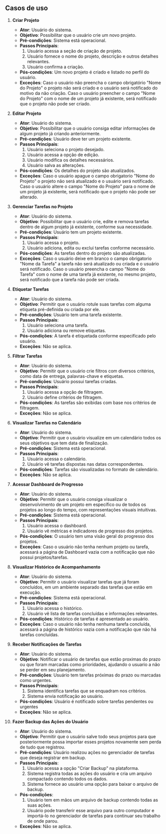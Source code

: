 ## Casos de uso


1) **Criar Projeto**
    - **Ator**: Usuário do sistema.
    - **Objetivo**: Possibilitar que o usuário crie um novo projeto. 
    - **Pré-condições**: Sistema está operacional.
    - **Passos Principais**:
        1. Usuário acessa a seção de criação de projeto.
        2. Usuário fornece o nome do projeto, descrição e outros detalhes relevantes.
        3. Usuário confirma a criação.
    - **Pós-condições**: Um novo projeto é criado e listado no perfil do usuário.
    - **Exceções**: Caso o usuário não preencha o campo obrigatório "Nome do Projeto" o projeto não será criado e o usuário será notificado do motivo da não criação. Caso o usuário preencher o campo "Nome do Projeto" com o nome de um projeto já existente, será notificado que o projeto não pode ser criado.  

2) **Editar Projeto**
    - **Ator**: Usuário do sistema.
    - **Objetivo**: Possibilitar que o usuário consiga editar informações de algum projeto já criando anteriormente. 
    - **Pré-condições**: Usuário deve ter um projeto existente.
    - **Passos Principais**:
        1. Usuário seleciona o projeto desejado.
        2. Usuário acessa a opção de edição.
        3. Usuário modifica os detalhes necessários.
        4. Usuário salva as alterações.
    - **Pós-condições**: Os detalhes do projeto são atualizados.
    - **Exceções**: Caso o usuário apague o campo obrigatorio "Nome do Projeto" o projeto não será atualizado e o usuário será notificado. Caso o usuário altere o campo "Nome do Projeto" para o nome de um projeto já existente, será notificado que o projeto não pode ser alterado. 

3) **Gerenciar Tarefas no Projeto**
    - **Ator**: Usuário do sistema.
    - **Objetivo**: Possibilitar que o usuário crie, edite e remova tarefas dentro de algum projeto já existente, conforme sua necessidade.
    - **Pré-condições**: Usuário tem um projeto existente.
    - **Passos Principais**:
        1. Usuário acessa o projeto.
        2. Usuário adiciona, edita ou exclui tarefas conforme necessário.
    - **Pós-condições**: As tarefas dentro do projeto são atualizadas.
    - **Exceções**: Caso o usuário deixe em branco o campo obrigatorio "Nome da Tarefa" a tarefa não será atualizado ou criada e o usuário será notificado. Caso o usuário preencha o campo "Nome do Tarefa" com o nome de uma tarefa já existente, no mesmo projeto, será notificado que a tarefa não pode ser criada. 


4) **Etiquetar Tarefas**
    - **Ator**: Usuário do sistema.
    - **Objetivo**: Permitir que o usuário rotule suas tarefas com alguma etiqueta pré-definida ou criada por ele. 
    - **Pré-condições**: Usuário tem uma tarefa existente.
    - **Passos Principais**:
        1. Usuário seleciona uma tarefa.
        2. Usuário adiciona ou remove etiquetas.
    - **Pós-condições**: A tarefa é etiquetada conforme especificado pelo usuário.
    - **Exceções**: Não se aplica.

5) **Filtrar Tarefas**
    - **Ator**: Usuário do sistema.
    - **Objetivo**: Permitir que o usuário crie filtros com diversos critérios, como data de entrega, palavras-chave e etiquetas.
    - **Pré-condições**: Usuário possui tarefas criadas.
    - **Passos Principais**:
        1. Usuário acessa a opção de filtragem.
        2. Usuário define critérios de filtragem.
    - **Pós-condições**: As tarefas são exibidas com base nos critérios de filtragem.
    - **Exceções**: Não se aplica.

6) **Visualizar Tarefas no Calendário**
    - **Ator**: Usuário do sistema.
    - **Objetivo**: Permitir que o usuário visualize em um calendário todos os seus objetivos que tem data de finalização.
    - **Pré-condições**: Sistema está operacional.
    - **Passos Principais**:
        1. Usuário acessa o calendário.
        2. Usuário vê tarefas dispostas nas datas correspondentes.
    - **Pós-condições**: Tarefas são visualizadas no formato de calendário.
    - **Exceções**: Não se aplica.

 7) **Acessar Dashboard de Progresso**
    - **Ator**: Usuário do sistema.
    - **Objetivo**: Permitir que o usuário consiga visualizar o desenvolvimento de um projeto em específico ou de todos os projetos ao longo do tempo, com representações visuais intuitivas.
    - **Pré-condições**: Sistema está operacional.
    - **Passos Principais**:
        1. Usuário acessa o dashboard.
        2. Usuário vê métricas e indicadores de progresso dos projetos.
    - **Pós-condições**: O usuário tem uma visão geral do progresso dos projetos.
    - **Exceções**: Caso o usuário não tenha nenhum projeto ou tarefa, acessará a página de Dashboard vazia com a notificação que não possui projetos/tarefas. 

8) **Visualizar Histórico de Acompanhamento**
    - **Ator**: Usuário do sistema.
    - **Objetivo**: Permitir o usuário visualizar tarefas que já foram concluídos, em um ambiente separado das tarefas que estão em execução. 
    - **Pré-condições**: Sistema está operacional.
    - **Passos Principais**:
        1. Usuário acessa o histórico.
        2. Usuário vê lista de tarefas concluídas e informações relevantes.
    - **Pós-condições**: Histórico de tarefas é apresentado ao usuário.
    - **Exceções**: Caso o usuário não tenha nenhuma tarefa concluída, acessará a página de histórico vazia com a notificação que não há tarefas concluídas. 

9) **Receber Notificações de Tarefas**
    - **Ator**: Usuário do sistema.
    - **Objetivo**: Notificar o usuário de tarefas que estão proximas do prazo ou que foram marcadas como prioridades, ajudando o usuario a não se perder em seu planejamento. 
    - **Pré-condições**: Usuário tem tarefas próximas do prazo ou marcadas como urgentes.
    - **Passos Principais**:
	  1. Sistema identifica tarefas que se enquadram nos critérios.
	  2. Sistema envia notificação ao usuário.
    - **Pós-condições**: Usuário é notificado sobre tarefas pendentes ou urgentes
    - **Exceções**: Não se aplica. 

10) **Fazer Backup das Ações do Usuário**
    - **Ator**: Usuário do sistema.
    - **Objetivo**: Permitir que o usuário salve todo seus projetos para que posteriormente possa importar esses projetos novamente sem perda de tudo que registrou. 
    - **Pré-condições**: Usuário realizou ações no gerenciador de tarefas que deseja registrar em backup.
    - **Passos Principais**:
		1. Usuário acessa a opção "Criar Backup" na plataforma.
		2. Sistema registra todas as ações do usuário e cria um arquivo compactado contendo todos os dados.
		3. Sistema fornece ao usuário uma opção para baixar o arquivo de backup.
    - **Pós-condições**:
		1. Usuário tem em mãos um arquivo de backup contendo todas as suas ações.
		2. Usuário pode transferir esse arquivo para outro computador e importá-lo no gerenciador de tarefas para continuar seu trabalho de onde parou.
    - **Exceções**: Não se aplica.

